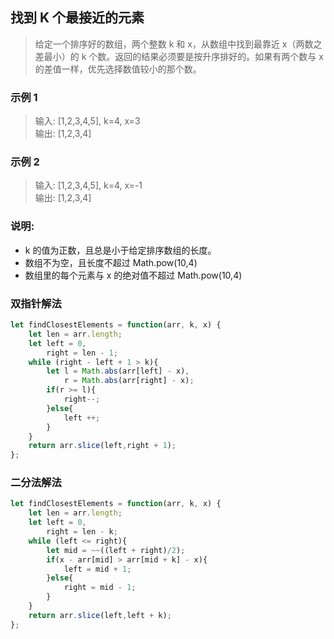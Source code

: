 
## 找到 K 个最接近的元素
> 给定一个排序好的数组，两个整数 k 和 x，从数组中找到最靠近 x（两数之差最小）的 k 个数。返回的结果必须要是按升序排好的。如果有两个数与 x 的差值一样，优先选择数值较小的那个数。

### 示例 1
> 输入: [1,2,3,4,5], k=4, x=3     
> 输出: [1,2,3,4]

### 示例 2
> 输入: [1,2,3,4,5], k=4, x=-1        
> 输出: [1,2,3,4]

### 说明:
+ k 的值为正数，且总是小于给定排序数组的长度。
+ 数组不为空，且长度不超过 Math.pow(10,4)
+ 数组里的每个元素与 x 的绝对值不超过 Math.pow(10,4)

### 双指针解法
```javascript 1.8
let findClosestElements = function(arr, k, x) {
    let len = arr.length;
    let left = 0,
        right = len - 1;
    while (right - left + 1 > k){
        let l = Math.abs(arr[left] - x),
            r = Math.abs(arr[right] - x);
        if(r >= l){
            right--;
        }else{
            left ++;
        }
    }
    return arr.slice(left,right + 1);
};
```

### 二分法解法
```javascript 1.8
let findClosestElements = function(arr, k, x) {
    let len = arr.length;
    let left = 0,
        right = len - k;
    while (left <= right){
        let mid = ~~((left + right)/2);
        if(x - arr[mid] > arr[mid + k] - x){
            left = mid + 1;
        }else{
            right = mid - 1;
        }
    }
    return arr.slice(left,left + k);
};
```